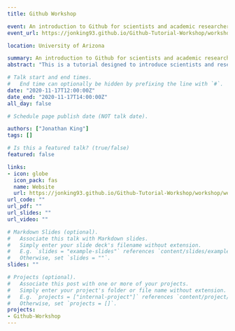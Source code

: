 ```yaml
---
title: Github Workshop

event: An introduction to Github for scientists and academic researchers
event_url: https://jonking93.github.io/Github-Tutorial-Workshop/workshop/welcome

location: University of Arizona

summary: An introduction to Github for scientists and academic researchers.
abstract: "This is a tutorial designed to introduce scientists and researchers to the Github desktop app and website. The tutorial is a mix of pages introducing fundamental concepts, and hands-on demo exercises."

# Talk start and end times.
#   End time can optionally be hidden by prefixing the line with `#`.
date: "2020-11-17T12:00:00Z"
date_end: "2020-11-17T14:00:00Z"
all_day: false

# Schedule page publish date (NOT talk date).

authors: ["Jonathan King"]
tags: []

# Is this a featured talk? (true/false)
featured: false

links:
- icon: globe
  icon_pack: fas
  name: Website
  url: https://jonking93.github.io/Github-Tutorial-Workshop/workshop/welcome
url_code: ""
url_pdf: ""
url_slides: ""
url_video: ""

# Markdown Slides (optional).
#   Associate this talk with Markdown slides.
#   Simply enter your slide deck's filename without extension.
#   E.g. `slides = "example-slides"` references `content/slides/example-slides.md`.
#   Otherwise, set `slides = ""`.
slides: ""

# Projects (optional).
#   Associate this post with one or more of your projects.
#   Simply enter your project's folder or file name without extension.
#   E.g. `projects = ["internal-project"]` references `content/project/deep-learning/index.md`.
#   Otherwise, set `projects = []`.
projects:
- Github-Workshop
---
```

